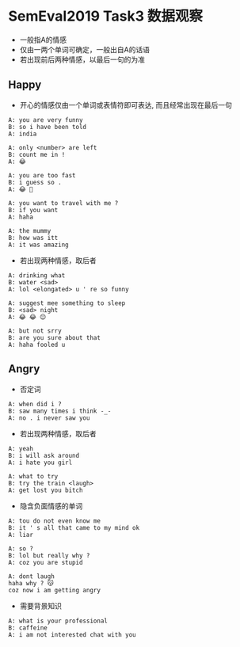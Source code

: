 # SemEval2019 Task3 数据观察

* 一般指A的情感
* 仅由一两个单词可确定，一般出自A的话语
* 若出现前后两种情感，以最后一句的为准

## Happy

* 开心的情感仅由一个单词或表情符即可表达, 而且经常出现在最后一句

```
A: you are very funny
B: so i have been told
A: india

A: only <number> are left
B: count me in !
A: 😂

A: you are too fast
B: i guess so .
A: 😂 🤣

A: you want to travel with me ?
B: if you want
A: haha

A: the mummy
B: how was itt
A: it was amazing

```

* 若出现两种情感，取后者

```
A: drinking what
B: water <sad>
A: lol <elongated> u ' re so funny

A: suggest mee something to sleep
B: <sad> night
A: 😂 😂 😊

A: but not srry
B: are you sure about that
A: haha fooled u
```

## Angry

* 否定词

```
A: when did i ?
B: saw many times i think -_-
A: no . i never saw you
```

* 若出现两种情感，取后者

```
A: yeah
B: i will ask around
A: i hate you girl

A: what to try
B: try the train <laugh>
A: get lost you bitch
```

* 隐含负面情感的单词

```
A: tou do not even know me
B: it ' s all that came to my mind ok
A: liar

A: so ?
B: lol but really why ?
A: coz you are stupid

A: dont laugh
haha why ? 😽
coz now i am getting angry
```

* 需要背景知识

```
A: what is your professional
B: caffeine
A: i am not interested chat with you
```


